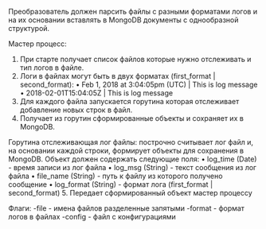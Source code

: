 Преобразователь должен парсить файлы с разными форматами логов и на их
основании вставлять в MongoDB документы с однообразной структурой.

Мастер процесс:
1. При старте получает список файлов которые нужно отслеживать и тип логов в
файле.
2. Логи в файлах могут быть в двух форматах (first_format | second_format):
• Feb 1, 2018 at 3:04:05pm (UTC) | This is log message
• 2018-02-01T15:04:05Z | This is log message
3. Для каждого файла запускается горутина которая отслеживает добавление новых
строк в файл.
4. Получает из горутин сформированные объекты и сохраняет их в MongoDB.

Горутина отслеживающая лог файлы: 
построчно считывает лог файл и, на основании
каждой строки, формирует объекты для сохранения в MongoDB.
Объект должен содержать следующие поля:
• log_time (Date) - время записи из лог файла
• log_msg (String) - текст сообщения из лог файла
• file_name (String) - путь к файлу из которого получено сообщение
• log_format (String) - формат лога (first_format | second_format)
5. Передает сформированный объект мастер процессу


Флаги:
-file - имена файлов разделенные запятыми
-format - формат логов в файлах
-config - файл с конфигурациями
